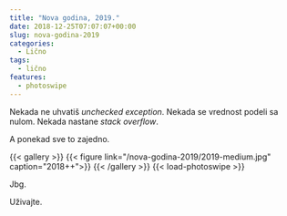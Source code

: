 ```yaml
---
title: "Nova godina, 2019."
date: 2018-12-25T07:07:07+00:00
slug: nova-godina-2019
categories:
  - Lično
tags:
  - lično
features:
  - photoswipe
---
```


Nekada ne uhvatiš _unchecked exception_.
Nekada se vrednost podeli sa nulom.
Nekada nastane _stack overflow_.

A ponekad sve to zajedno.

{{< gallery >}}
{{< figure link="/nova-godina-2019/2019-medium.jpg" caption="2018++">}}
{{< /gallery >}}
{{< load-photoswipe >}}

Jbg.

Uživajte.